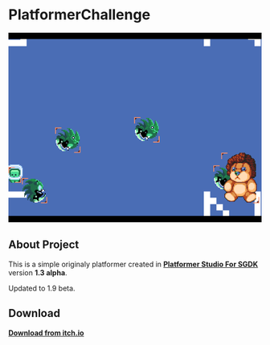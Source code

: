 # PlatformerChallenge

![Screenshot of the game](https://github.com/bolon667/PlatformerChallenge/blob/main/gitImages/screenshot.png)

## About Project
This is a simple originaly platformer created in **[Platformer Studio For SGDK](https://github.com/bolon667/SGDK_PlatformerStudio)** version **1.3 alpha**.

Updated to 1.9 beta.

## Download
**[Download from itch.io](https://bolon667.itch.io/platformer-test1)**
